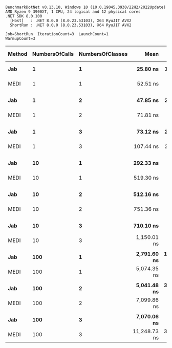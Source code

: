 ```

BenchmarkDotNet v0.13.10, Windows 10 (10.0.19045.3930/22H2/2022Update)
AMD Ryzen 9 3900XT, 1 CPU, 24 logical and 12 physical cores
.NET SDK 8.0.100
  [Host]   : .NET 8.0.0 (8.0.23.53103), X64 RyuJIT AVX2
  ShortRun : .NET 8.0.0 (8.0.23.53103), X64 RyuJIT AVX2

Job=ShortRun  IterationCount=3  LaunchCount=1  
WarmupCount=3  

```
| Method | NumbersOfCalls | NumbersOfClasses | Mean         | Error        | StdDev     | Ratio | RatioSD | Gen0   | Allocated | Alloc Ratio |
|------- |--------------- |----------------- |-------------:|-------------:|-----------:|------:|--------:|-------:|----------:|------------:|
| **Jab**    | **1**              | **1**                |     **25.80 ns** |    **14.068 ns** |   **0.771 ns** |  **1.00** |    **0.00** | **0.0105** |      **88 B** |        **1.00** |
| MEDI   | 1              | 1                |     52.51 ns |     5.150 ns |   0.282 ns |  2.04 |    0.06 | 0.0220 |     184 B |        2.09 |
|        |                |                  |              |              |            |       |         |        |           |             |
| **Jab**    | **1**              | **2**                |     **47.85 ns** |    **26.877 ns** |   **1.473 ns** |  **1.00** |    **0.00** | **0.0172** |     **144 B** |        **1.00** |
| MEDI   | 1              | 2                |     71.81 ns |     7.748 ns |   0.425 ns |  1.50 |    0.04 | 0.0286 |     240 B |        1.67 |
|        |                |                  |              |              |            |       |         |        |           |             |
| **Jab**    | **1**              | **3**                |     **73.12 ns** |    **23.778 ns** |   **1.303 ns** |  **1.00** |    **0.00** | **0.0238** |     **200 B** |        **1.00** |
| MEDI   | 1              | 3                |    107.44 ns |    25.329 ns |   1.388 ns |  1.47 |    0.02 | 0.0353 |     296 B |        1.48 |
|        |                |                  |              |              |            |       |         |        |           |             |
| **Jab**    | **10**             | **1**                |    **292.33 ns** |   **189.259 ns** |  **10.374 ns** |  **1.00** |    **0.00** | **0.1049** |     **880 B** |        **1.00** |
| MEDI   | 10             | 1                |    519.30 ns |   130.190 ns |   7.136 ns |  1.78 |    0.04 | 0.2193 |    1840 B |        2.09 |
|        |                |                  |              |              |            |       |         |        |           |             |
| **Jab**    | **10**             | **2**                |    **512.16 ns** |   **357.840 ns** |  **19.614 ns** |  **1.00** |    **0.00** | **0.1717** |    **1440 B** |        **1.00** |
| MEDI   | 10             | 2                |    751.36 ns |   253.262 ns |  13.882 ns |  1.47 |    0.06 | 0.2861 |    2400 B |        1.67 |
|        |                |                  |              |              |            |       |         |        |           |             |
| **Jab**    | **10**             | **3**                |    **710.10 ns** |   **990.641 ns** |  **54.300 ns** |  **1.00** |    **0.00** | **0.2384** |    **2000 B** |        **1.00** |
| MEDI   | 10             | 3                |  1,150.01 ns |   313.524 ns |  17.185 ns |  1.63 |    0.14 | 0.3529 |    2960 B |        1.48 |
|        |                |                  |              |              |            |       |         |        |           |             |
| **Jab**    | **100**            | **1**                |  **2,791.60 ns** | **1,844.990 ns** | **101.130 ns** |  **1.00** |    **0.00** | **1.0490** |    **8800 B** |        **1.00** |
| MEDI   | 100            | 1                |  5,074.35 ns |   435.927 ns |  23.895 ns |  1.82 |    0.07 | 2.1973 |   18400 B |        2.09 |
|        |                |                  |              |              |            |       |         |        |           |             |
| **Jab**    | **100**            | **2**                |  **5,041.48 ns** | **3,862.300 ns** | **211.706 ns** |  **1.00** |    **0.00** | **1.7166** |   **14400 B** |        **1.00** |
| MEDI   | 100            | 2                |  7,099.86 ns |   245.920 ns |  13.480 ns |  1.41 |    0.06 | 2.8687 |   24000 B |        1.67 |
|        |                |                  |              |              |            |       |         |        |           |             |
| **Jab**    | **100**            | **3**                |  **7,070.06 ns** |   **606.910 ns** |  **33.267 ns** |  **1.00** |    **0.00** | **2.3880** |   **20000 B** |        **1.00** |
| MEDI   | 100            | 3                | 11,248.73 ns | 3,604.232 ns | 197.560 ns |  1.59 |    0.03 | 3.5248 |   29600 B |        1.48 |
